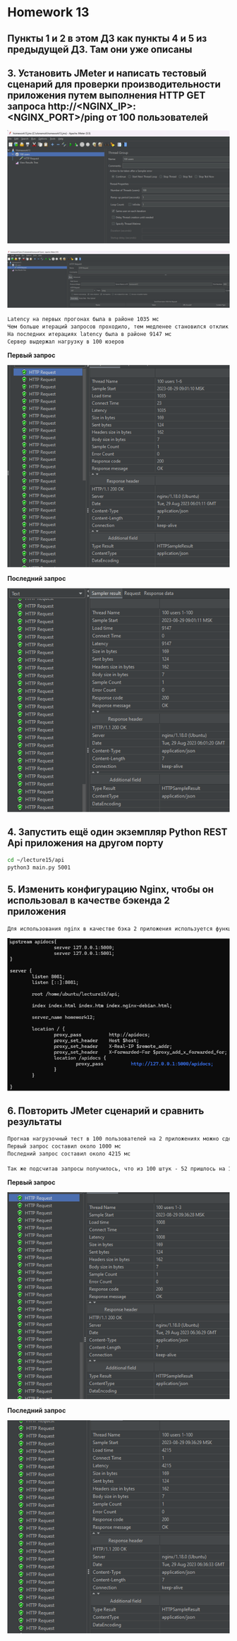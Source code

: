 # Homework 13

## Пункты 1 и 2 в этом ДЗ как пункты 4 и 5 из предыдущей ДЗ. Там они уже описаны

## 3. Установить JMeter и написать тестовый сценарий для проверки производительности приложения путем выполнения HTTP GET запроса http://<NGINX_IP>:<NGINX_PORT>/ping от 100 пользователей

![task3](screenshots/task3.png)

![task3_1](screenshots/task3_1.png)

```txt
Latency на первых прогонах была в районе 1035 мс
Чем больше итераций запросов проходило, тем медленее становился отклик сервера
На последних итерациях latency была в районе 9147 мс
Сервер выдержал нагрузку в 100 юзеров
```

**Первый запрос**

![task3_2](screenshots/task3_2.png)

**Последний запрос**

![task3_3](screenshots/task3_3.png)

## 4. Запустить ещё один экземпляр Python REST Api приложения на другом порту

```bash
cd ~/lecture15/api
python3 main.py 5001
```

## 5. Изменить конфигурацию Nginx, чтобы он использовал в качестве бэкенда 2 приложения

```txt
Для использования nginx в качестве бэка 2 приложения используется функция upstream
```

![task5](screenshots/task5.png)

## 6. Повторить JMeter сценарий и сравнить результаты

```txt
Прогнав нагрузочный тест в 100 пользователей на 2 приложениях можно сделать вывод, что нагрузка распределяется пополам между ними
Первый запрос составил около 1000 мс
Последний запрос составил около 4215 мс

Так же подсчитав запросы получилось, что из 100 штук - 52 пришлось на 1 приложения на порте 5000, а 48 на второе на порте 5001
```

**Первый запрос**

![task6](screenshots/task6.png)

**Последний запрос**

![task6_1](screenshots/task6_1.png)
